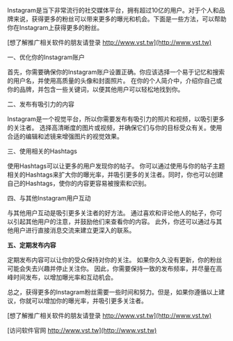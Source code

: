 Instagram是当下非常流行的社交媒体平台，拥有超过10亿的用户。对于个人和品牌来说，获得更多的粉丝可以带来更多的曝光和机会。下面是一些方法，可以帮助你在Instagram上获得更多的粉丝。

[想了解推广相关软件的朋友请登录 http://www.vst.tw](http://www.vst.tw)

一、优化你的Instagram账户

首先，你需要确保你的Instagram账户设置正确。你应该选择一个易于记忆和搜索的用户名，并使用高质量的头像和封面照片。 在你的个人简介中，介绍你自己或你的品牌，并包含一些关键词，以便其他用户可以轻松地找到你。

二、发布有吸引力的内容

Instagram是一个视觉平台，所以你需要发布有吸引力的照片和视频，以吸引更多的关注者。 选择高清晰度的图片或视频，并确保它们与你的目标受众有关。使用合适的编辑和滤镜来增强图片的视觉效果。

三、使用相关的Hashtags

使用Hashtags可以让更多的用户发现你的帖子。 你可以通过使用与你的帖子主题相关的Hashtags来扩大你的曝光率，并吸引更多的关注者。同时，你也可以创建自己的Hashtags，使你的内容更容易被搜索和识别。

四、与其他Instagram用户互动

与其他用户互动是吸引更多关注者的好方法。 通过喜欢和评论他人的帖子，你可以引起其他用户的注意，并鼓励他们来查看你的内容。 此外，你还可以通过与其他用户进行直接消息交流来建立更深入的联系。

**五、定期发布内容**

定期发布内容可以让你的受众保持对你的关注。 如果你久久没有更新，你的粉丝可能会失去兴趣并停止关注你。 因此，你需要保持一致的发布频率，并尽量在高峰时间发布，以增加曝光率和互动机会。

总之，获得更多的Instagram粉丝需要一些时间和努力。但是，如果你遵循以上建议，你就可以增加你的曝光率，并吸引更多关注者。

[想了解推广相关软件的朋友请登录 http://www.vst.tw](http://www.vst.tw)


[访问软件官网 http://www.vst.tw](http://www.vst.tw)

